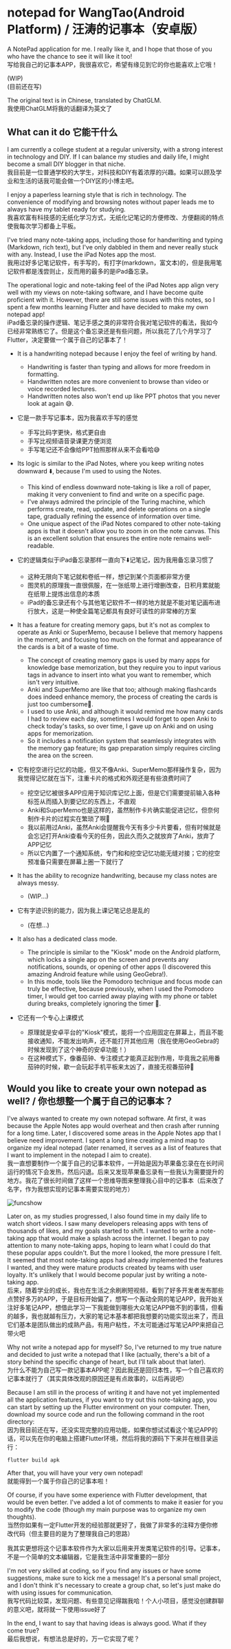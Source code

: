 # notepad for WangTao(Android Platform) / 汪涛的记事本（安卓版）

A NotePad application for me. I really like it, and I hope that those of you who have the chance to see it will like it too!\
写给我自己的记事本APP，我很喜欢它，希望有缘见到它的你也能喜欢上它哦！

(WIP) \
(目前还在写)

The original text is in Chinese, translated by ChatGLM.\
我使用ChatGLM将我的话翻译为英文了

## What can it do 它能干什么
I am currently a college student at a regular university, with a strong interest in technology and DIY. If I can balance my studies and daily life, I might become a small DIY blogger in that niche.\
我目前是一位普通学校的大学生，对科技和DIY有着浓厚的兴趣。如果可以顾及学业和生活的话我可能会做一个DIY区的小博主吧。

I enjoy a paperless learning style that is rich in technology. The convenience of modifying and browsing notes without paper leads me to always have my tablet ready for studying.\
我喜欢富有科技感的无纸化学习方式，无纸化记笔记的方便修改、方便翻阅的特点使我每次学习都备上平板。

I've tried many note-taking apps, including those for handwriting and typing (Markdown, rich text), but I've only dabbled in them and never really stuck with any. Instead, I use the iPad Notes app the most.\
我用过好多记笔记软件，有手写的，有打字(markdown，富文本)的，但是我用笔记软件都是浅尝则止，反而用的最多的是iPad备忘录。

The operational logic and note-taking feel of the iPad Notes app align very well with my views on note-taking software, and I have become quite proficient with it. However, there are still some issues with this notes, so I spent a few months learning Flutter and have decided to make my own notepad app!\
iPad备忘录的操作逻辑、笔记手感之类的非常符合我对笔记软件的看法，我如今已经非常熟练它了。但是这个备忘录还是有些问题，所以我花了几个月学习了Flutter，决定要做一个属于自己的记事本了！

- It is a handwriting notepad because I enjoy the feel of writing by hand.
    - Handwriting is faster than typing and allows for more freedom in formatting.
    - Handwritten notes are more convenient to browse than video or voice recorded lectures.
    - Handwritten notes also won't end up like PPT photos that you never look at again 😅.
- 它是一款手写记事本，因为我喜欢手写的感觉
    - 手写比码字更快，格式更自由
    - 手写比视频语音录课更方便浏览
    - 手写笔记还不会像给PPT拍照那样从来不会看哈😅

- Its logic is similar to the iPad Notes, where you keep writing notes downward ⬇️, because I'm used to using the Notes.
    - This kind of endless downward note-taking is like a roll of paper, making it very convenient to find and write on a specific page.
    - I've always admired the principle of the Turing machine, which performs create, read, update, and delete operations on a single tape, gradually refining the essence of information over time.
    - One unique aspect of the iPad Notes compared to other note-taking apps is that it doesn't allow you to zoom in on the note canvas. This is an excellent solution that ensures the entire note remains well-readable.
- 它的逻辑类似于iPad备忘录那样一直向下⬇️记笔记，因为我用备忘录习惯了
    - 这种无限向下笔记就和卷纸一样，想记到某个页面都非常方便
    - 图灵机的原理我一直很佩服，在一张纸带上进行增删改查，日积月累就能在纸带上提炼出信息的本质
    - iPad的备忘录还有个与其他笔记软件不一样的地方就是不能对笔记画布进行放大，这是一种使全篇笔记都具有良好可读性的非常棒的方案

- It has a feature for creating memory gaps, but it's not as complex to operate as Anki or SuperMemo, because I believe that memory happens in the moment, and focusing too much on the format and appearance of the cards is a bit of a waste of time.
    - The concept of creating memory gaps is used by many apps for knowledge base memorization, but they require you to input various tags in advance to insert into what you want to remember, which isn't very intuitive.
    - Anki and SuperMemo are like that too; although making flashcards does indeed enhance memory, the process of creating the cards is just too cumbersome🤔.
    - I used to use Anki, and although it would remind me how many cards I had to review each day, sometimes I would forget to open Anki to check today's tasks, so over time, I gave up on Anki and on using apps for memorization.
    - So it includes a notification system that seamlessly integrates with the memory gap feature; its gap preparation simply requires circling the area on the screen.
- 它有挖空进行记忆的功能，但又不像Anki、SuperMemo那样操作复杂，因为我觉得记忆就在当下，注重卡片的格式和外观还是有些浪费时间了
    - 挖空记忆被很多APP应用于知识库记忆上面，但是它们需要提前输入各种标签从而插入到要记忆的东西上，不直观
    - Anki和SuperMemo也是这样的，虽然制作卡片确实能促进记忆，但奈何制作卡片的过程实在繁琐了啊🤔
    - 我以前用过Anki，虽然Anki会提醒我今天有多少卡片要看，但有时候就是会忘记打开Anki查看今天的任务，因此久而久之就放弃了Anki，放弃了APP记忆
    - 所以它内置了一个通知系统，专门和和挖空记忆功能无缝对接；它的挖空预准备只需要在屏幕上圈一下就行了

- It has the ability to recognize handwriting, because my class notes are always messy.
    - (WIP...)
- 它有字迹识别的能力，因为我上课记笔记总是乱的
    - (在想...)

- It also has a dedicated class mode.
    - The principle is similar to the "Kiosk" mode on the Android platform, which locks a single app on the screen and prevents any notifications, sounds, or opening of other apps (I discovered this amazing Android feature while using GeoGebra!).
    - In this mode, tools like the Pomodoro technique and focus mode can truly be effective, because previously, when I used the Pomodoro timer, I would get too carried away playing with my phone or tablet during breaks, completely ignoring the timer 🤣.
- 它还有一个专心上课模式
    - 原理就是安卓平台的"Kiosk"模式，能将一个应用固定在屏幕上，而且不能接收通知，不能发出响声，还不能打开其他应用（我在使用GeoGebra的时候发现到了这个神奇的安卓功能！）
    - 在这种模式下，像番茄钟、专注模式才能真正起到作用，毕竟我之前用番茄钟的时候，歇一会玩起手机平板来太凶了，直接无视番茄钟🤣

## Would you like to create your own notepad as well? / 你也想整一个属于自己的记事本？

I've always wanted to create my own notepad software. At first, it was because the Apple Notes app would overheat and then crash after running for a long time. Later, I discovered some areas in the Apple Notes app that I believe need improvement. I spent a long time creating a mind map to organize my ideal notepad (later renamed, it serves as a list of features that I want to implement in the notepad I aim to create).\
我一直想要制作一个属于自己的记事本软件，一开始是因为苹果备忘录在在长时间运行的情况下会发热，然后闪退。后来又发现苹果备忘录有一些我认为需要提升的地方。我花了很长时间做了这样一个思维导图来整理我心目中的记事本（后来改了名字，作为我想实现的记事本需要实现的地方）

![funcshow](funcshow.jpg)

Later on, as my studies progressed, I also found time in my daily life to watch short videos. I saw many developers releasing apps with tens of thousands of likes, and my goals started to shift. I wanted to write a note-taking app that would make a splash across the internet. I began to pay attention to many note-taking apps, hoping to learn what I could do that these popular apps couldn't. But the more I looked, the more pressure I felt. It seemed that most note-taking apps had already implemented the features I wanted, and they were mature products created by teams with user loyalty. It's unlikely that I would become popular just by writing a note-taking app.\
后来，随着学业的成长，我也在生活之余刷刷短视频，看到了好多开发者发布那些点赞好多万的APP，于是目标开始偏了，想写一个轰动全网的笔记APP，我开始关注好多笔记APP，想借此学习一下我能做到哪些大众笔记APP做不到的事情，但看的越多，我也就越有压力，大家的笔记本基本都把我想要的功能实现出来了，而且它们基本是团队做出的成熟产品，有用户粘性，不太可能通过写笔记APP来把自己带火吧

Why not write a notepad app for myself? So, I've returned to my true nature and decided to just write a notepad that I like (actually, there's a bit of a story behind the specific change of heart, but I'll talk about that later).\
为什么不能为自己写一款记事本APP呢？因此我还是回归本性，写一个自己喜欢的记事本就行了（其实具体改观的原因还是有点故事的，以后再说吧）

Because I am still in the process of writing it and have not yet implemented all the application features, if you want to try out this note-taking app, you can start by setting up the Flutter environment on your computer. Then, download my source code and run the following command in the root directory:\
因为我目前还在写，还没实现完整的应用功能，如果你想试试看这个笔记APP的话，可以先在你的电脑上搭建Flutter环境，然后将我的源码下下来并在根目录运行：
```bash
flutter build apk
```
After that, you will have your very own notepad!\
就能得到一个属于你自己的记事本啦！

Of course, if you have some experience with Flutter development, that would be even better. I've added a lot of comments to make it easier for you to modify the code (though my main purpose was to organize my own thoughts).\
当然你如果有一定Flutter开发的经验那就更好了，我做了非常多的注释方便你修改代码（但主要目的是为了整理我自己的思路）

我其实更想将这个记事本软件作为大家以后用来开发类笔记软件的引导。记事本，不是一个简单的文本编辑器，它是我生活中非常重要的一部分

I'm not very skilled at coding, so if you find any issues or have some suggestions, make sure to kick me a message! It's a personal small project, and I don't think it's necessary to create a group chat, so let's just make do with using issues for communication.\
我写代码比较菜，发现问题、有些意见记得踹我哈！个人小项目，感觉没创建群聊的意义吧，就将就一下使用issue好了

In the end, I want to say that having ideas is always good. What if they come true?\
最后我想说，有想法总是好的，万一它实现了呢？